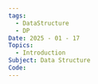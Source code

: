 ```yaml
---
tags:
  - DataStructure
  - DP
Date: 2025 - 01 - 17
Topics:
  - Introduction
Subject: Data Structure
Code:
---
```

